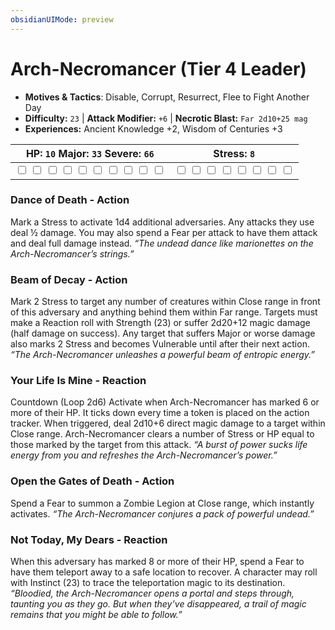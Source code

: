 ```yaml
---
obsidianUIMode: preview
---
```

# Arch-Necromancer (Tier 4 Leader)

- **Motives & Tactics**: Disable, Corrupt, Resurrect, Flee to Fight Another Day
- **Difficulty:** `23` | **Attack Modifier:** `+6` | **Necrotic Blast:** `Far 2d10+25 mag`
- **Experiences:** Ancient Knowledge +2, Wisdom of Centuries +3

| HP: `10` Major: `33` Severe: `66` | Stress: `8` |
|--|--|
|  <input type="checkbox" unchecked id="9c15510e"> <input type="checkbox" unchecked id="115ffacc"> <input type="checkbox" unchecked id="44f40ca1"> <input type="checkbox" unchecked id="2270f88b"> <input type="checkbox" unchecked id="b08f2c2b"> <input type="checkbox" unchecked id="103a0b77"> <input type="checkbox" unchecked id="d75960e6"> <input type="checkbox" unchecked id="e02bfd24"> <input type="checkbox" unchecked id="c2828f54"> <input type="checkbox" unchecked id="838f172e"> |  <input type="checkbox" unchecked id="d779865e"> <input type="checkbox" unchecked id="b7cc56b0"> <input type="checkbox" unchecked id="5d6341df"> <input type="checkbox" unchecked id="bf539ee4"> <input type="checkbox" unchecked id="9ce38e24"> <input type="checkbox" unchecked id="21c28687"> <input type="checkbox" unchecked id="ea4143ee"> <input type="checkbox" unchecked id="cbdbf7c3"> |

### Dance of Death - Action

Mark a Stress to activate 1d4 additional adversaries. Any attacks they use deal ½ damage. You may also spend a Fear per attack to have them attack and deal full damage instead. *“The undead dance like marionettes on the Arch-Necromancer’s strings.”*

### Beam of Decay - Action

Mark 2 Stress to target any number of creatures within Close range in front of this adversary and anything behind them within Far range. Targets must make a Reaction roll with Strength (23) or suffer 2d20+12 magic damage (half damage on success). Any target that suffers Major or worse damage also marks 2 Stress and becomes Vulnerable until after their next action. *“The Arch-Necromancer unleashes a powerful beam of entropic energy.”*

### Your Life Is Mine - Reaction

Countdown (Loop 2d6) Activate when Arch-Necromancer has marked 6 or more of their HP. It ticks down every time a token is placed on the action tracker. When triggered, deal 2d10+6 direct magic damage to a target within Close range. Arch-Necromancer clears a number of Stress or HP equal to those marked by the target from this attack. *“A burst of power sucks life energy from you and refreshes the Arch-Necromancer’s power.”*

### Open the Gates of Death - Action

Spend a Fear to summon a Zombie Legion at Close range, which instantly activates. *“The Arch-Necromancer conjures a pack of powerful undead.”*

### Not Today, My Dears - Reaction

When this adversary has marked 8 or more of their HP, spend a Fear to have them teleport away to a safe location to recover. A character may roll with Instinct (23) to trace the teleportation magic to its destination. *“Bloodied, the Arch-Necromancer opens a portal and steps through, taunting you as they go. But when they’ve disappeared, a trail of magic remains that you might be able to follow.”*

